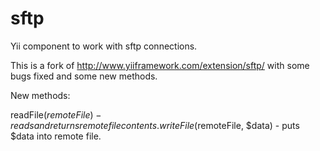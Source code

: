 sftp
====

Yii component to work with sftp connections.

This is a fork of http://www.yiiframework.com/extension/sftp/ with some bugs fixed and some new methods.

New methods:

readFile($remoteFile) - reads and returns remote file contents.
writeFile($remoteFile, $data) - puts $data into remote file.